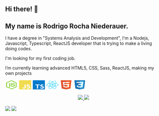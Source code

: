 <div>
  <h2>Hi there! 👋</h2>
  <h2>My name is <strong>Rodrigo Rocha Niederauer</strong>.</h2>
  <p>I have a degree in "Systems Analysis and Development", I'm a Nodejs, Javascript, Typescript, ReactJS developer that is trying to make a living doing codes.</p>
  <p>I'm looking for my first coding job.</p>
  <p>I’m currently learning advanced HTML5, CSS, Sass, ReactJS, making my own projects</p>
</div>

<div style="display: inline_block">
  <img align="center" alt="Rodrigo-Js" height="30" width="40" src="https://raw.githubusercontent.com/devicons/devicon/master/icons/nodejs/nodejs-plain.svg">
  <img align="center" alt="Rodrigo-Js" height="30" width="40" src="https://raw.githubusercontent.com/devicons/devicon/master/icons/javascript/javascript-plain.svg">
  <img align="center" alt="Rodrigo-Ts" height="30" width="40" src="https://raw.githubusercontent.com/devicons/devicon/master/icons/typescript/typescript-plain.svg">
  <img align="center" alt="Rodrigo-React" height="30" width="40" src="https://raw.githubusercontent.com/devicons/devicon/master/icons/react/react-original.svg">
  <img align="center" alt="Rodrigo-HTML" height="30" width="40" src="https://raw.githubusercontent.com/devicons/devicon/master/icons/html5/html5-original.svg">
  <img align="center" alt="Rodrigo-HTML" height="30" width="40" src="https://raw.githubusercontent.com/devicons/devicon/master/icons/css3/css3-original.svg">
</div>

<br>

<div align="center">
  <a href="https://github.com/R13N">
  <img height="180em" src="https://github-readme-stats.vercel.app/api?username=R13N&show_icons=true&theme=dracula&include_all_commits=true&count_private=true"/>
  <img height="180em" src="https://github-readme-stats.vercel.app/api/top-langs/?username=R13N&layout=compact&langs_count=7&theme=dracula"/>
</div>

<br>

<div>
  <a href = "mailto:rodrigoniederauer@gmail.com"><img src="https://img.shields.io/badge/-Gmail-%23333?style=for-the-badge&logo=gmail&logoColor=white" target="_blank"></a>
  <a href="https://www.linkedin.com/in/rodrigo-niederauer-2737b118b/" target="_blank"><img src="https://img.shields.io/badge/LinkedIn-0077B5?style=for-the-badge&logo=linkedin&logoColor=white" target="_blank"></a>
</div>
